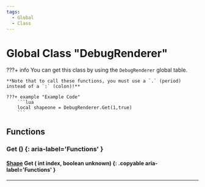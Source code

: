 ```yaml
---
tags:
  - Global
  - Class
---
```

# Global Class "DebugRenderer"

???+ info
    You can get this class by using the `DebugRenderer` global table.

    **Note that to call these functions, you must use a `.` (period) instead of a `:` (colon)!**
    
    ???+ example "Example Code"
        ```lua
        local shapeone = DebugRenderer.Get(1,true)
        ```

        
## Functions

### Get () {: aria-label='Functions' }
#### [Shape](renderer/Shape.md) Get ( int index, boolean unknown) {: .copyable aria-label='Functions' }

___
